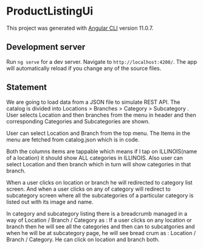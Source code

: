# ProductListingUi

This project was generated with [Angular CLI](https://github.com/angular/angular-cli) version 11.0.7.

## Development server

Run `ng serve` for a dev server. Navigate to `http://localhost:4200/`. The app will automatically reload if you change any of the source files.

## Statement
We are going to load data from a JSON file to simulate REST API. The catalog is divided into Locations > Branches > Category > Subcategory . User selects Location and then branches from the menu in header and then corresponding Categories and Subcategories are shown.

User can select Location and Branch from the top menu. The Items in the menu are fetched from catalog.json which is in code.

Both the columns items are tappable which means if I tap on ILLINOIS(name of a location) it should show ALL categories in ILLINOIS.
Also user can select Location and then branch which in turn will show categories in that branch.

When a user clicks on location or branch he will redirected to category list screen.
And when a user clicks on any of category will redirect to subcategory screen where all the subcategories of a particular category is listed out with its image and name.

In category and subcategory listing there is a breadcrumb managed in a way of Location / Branch / Category as :
   If a user clicks on any location or branch then he will see all the categories and then can to subcatgories and when he will be at subcategory page, he will see bread crum as : Location / Branch / Category. He can click on location and branch both.
